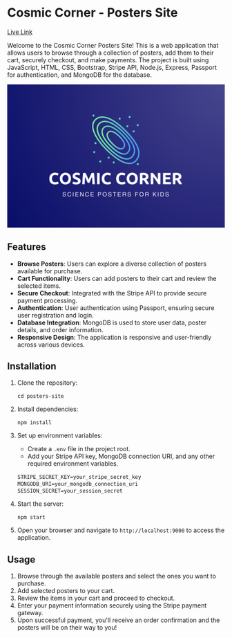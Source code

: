 # Cosmic Corner - Posters Site

[Live Link](https://cosmic-corner.fly.dev) 

Welcome to the Cosmic Corner Posters Site! This is a web application that allows users to browse through a collection of posters, add them to their cart, securely checkout, and make payments. The project is built using JavaScript, HTML, CSS, Bootstrap, Stripe API, Node.js, Express, Passport for authentication, and MongoDB for the database.

![cosmiccorner](public/imgs/cosmic-corner.png)

## Features

- **Browse Posters**: Users can explore a diverse collection of posters available for purchase.
- **Cart Functionality**: Users can add posters to their cart and review the selected items.
- **Secure Checkout**: Integrated with the Stripe API to provide secure payment processing.
- **Authentication**: User authentication using Passport, ensuring secure user registration and login.
- **Database Integration**: MongoDB is used to store user data, poster details, and order information.
- **Responsive Design**: The application is responsive and user-friendly across various devices.

## Installation

1. Clone the repository:
   ```
   cd posters-site
   ```

2. Install dependencies:
   ```
   npm install
   ```

3. Set up environment variables:
   - Create a `.env` file in the project root.
   - Add your Stripe API key, MongoDB connection URI, and any other required environment variables.
   ```
   STRIPE_SECRET_KEY=your_stripe_secret_key
   MONGODB_URI=your_mongodb_connection_uri
   SESSION_SECRET=your_session_secret
   ```

4. Start the server:
   ```
   npm start
   ```

5. Open your browser and navigate to `http://localhost:9000` to access the application.

## Usage

1. Browse through the available posters and select the ones you want to purchase.
2. Add selected posters to your cart.
3. Review the items in your cart and proceed to checkout.
4. Enter your payment information securely using the Stripe payment gateway.
5. Upon successful payment, you'll receive an order confirmation and the posters will be on their way to you!
